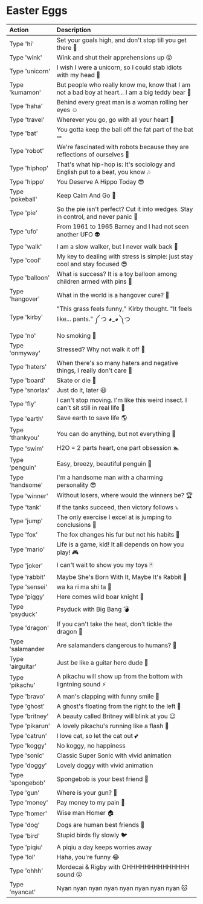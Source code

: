 # Easter Eggs

| Action | Description |
| :--- | :--- |
| Type 'hi' | Set your goals high, and don't stop till you get there 👋 |
| Type 'wink' | Wink and shut their apprehensions up 😜 |
| Type 'unicorn' | I wish I were a unicorn, so I could stab idiots with my head 🦄 |
| Type 'kumamon' | But people who really know me, know that I am not a bad boy at heart... I am a big teddy bear 🐻 |
| Type 'haha' | Behind every great man is a woman rolling her eyes ☺️ |
| Type 'travel' | Wherever you go, go with all your heart 🌇 |
| Type 'bat' | You gotta keep the ball off the fat part of the bat ⚰ |
| Type 'robot' | We're fascinated with robots because they are reflections of ourselves 🤖 |
| Type 'hiphop' | That's what hip-hop is: It's sociology and English put to a beat, you know 🎶 |
| Type 'hippo' | You Deserve A Hippo Today 😎 |
| Type 'pokeball' | Keep Calm And Go 🚀 |
| Type 'pie' | So the pie isn't perfect? Cut it into wedges. Stay in control, and never panic 🍕 |
| Type 'ufo' | From 1961 to 1965 Barney and I had not seen another UFO 👽 |
| Type 'walk' | I am a slow walker, but I never walk back 🚶 |
| Type 'cool' | My key to dealing with stress is simple: just stay cool and stay focused 😎 |
| Type 'balloon' | What is success? It is a toy balloon among children armed with pins 🎈 |
| Type 'hangover' | What in the world is a hangover cure? 🍷 |
| Type 'kirby' | "This grass feels funny," Kirby thought. "It feels like... pants." ༼ つ ◕\_◕ ༽つ |
| Type 'no' | No smoking 🚬 |
| Type 'onmyway' | Stressed? Why not walk it off 🚶 |
| Type 'haters' | When there's so many haters and negative things, I really don't care 🤔 |
| Type 'board' | Skate or die 👾 |
| Type 'snorlax' | Just do it, later 😆 |
| Type 'fly' | I can't stop moving. I'm like this weird insect. I can't sit still in real life 🐛 |
| Type 'earth' | Save earth to save life 🌎 |
| Type 'thankyou' | You can do anything, but not everything 🙏 |
| Type 'swim' | H2O = 2 parts heart, one part obsession 🏊 |
| Type 'penguin' | Easy, breezy, beautiful penguin 🐧 |
| Type 'handsome' | I'm a handsome man with a charming personality 😎 |
| Type 'winner' | Without losers, where would the winners be? 🏆 |
| Type 'tank' | If the tanks succeed, then victory follows ⤵ |
| Type 'jump' | The only exercise I excel at is jumping to conclusions 🏐 |
| Type 'fox' | The fox changes his fur but not his habits 🐺 |
| Type 'mario' | Life is a game, kid! It all depends on how you play! 🎮 |
| Type 'joker' | I can't wait to show you my toys 🃏 |
| Type 'rabbit' | Maybe She's Born With It, Maybe It's Rabbit 🐇 |
| Type 'sensei' | wa ka ri ma shi ta 🏫 |
| Type 'piggy' | Here comes wild boar knight 🐷 |
| Type 'psyduck' | Psyduck with Big Bang 💣 |
| Type 'dragon' | If you can't take the heat, don't tickle the dragon 🐲 |
| Type 'salamander | Are salamanders dangerous to humans? 🤔 |
| Type 'airguitar' | Just be like a guitar hero dude 🎸 |
| Type 'pikachu' | A pikachu will show up from the bottom with ligntning sound ⚡ |
| Type 'bravo' | A man's clapping with funny smile 👏 |
| Type 'ghost' | A ghost's floating from the right to the left 👻 |
| Type 'britney' | A beauty called Britney will blink at you 😉 |
| Type 'pikarun' | A lovely pikachu's running like a flash 📸 |
| Type 'catrun' | I love cat, so let the cat out 💕 |
| Type 'koggy' | No koggy, no happiness |
| Type 'sonic' | Classic Super Sonic with vivid animation |
| Type 'doggy' | Lovely doggy with vivid animation |
| Type 'spongebob' | Spongebob is your best friend 🛀 |
| Type 'gun' | Where is your gun? 🔫 |
| Type 'money' | Pay money to my pain 💸 |
| Type 'homer' | Wise man Homer 🏠 |
| Type 'dog' | Dogs are human best friends 🐶 |
| Type 'bird' | Stupid birds fly slowly 🐦 |
| Type 'piqiu' | A piqiu a day keeps worries away |
| Type 'lol' | Haha, you're funny 😂 |
| Type 'ohhh' | Mordecai & Rigby with OHHHHHHHHHHHHHH sound 😮 |
| Type 'nyancat' | Nyan nyan nyan nyan nyan nyan nyan nyan 🐱 |

